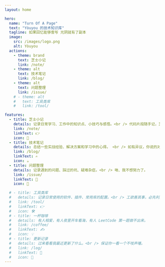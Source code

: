 ```yaml
---
layout: home

hero:
  name: "Turn Of A Page"
  text: "Yòuyou 的技术知识库"
  tagline: 如果回忆能够誊写 光阴就有了副本
  image:
    src: /images/logo.png
    alt: Yòuyou
  actions:
    - theme: brand
      text: 芝士小记
      link: /note/
    - theme: alt
      text: 技术笔记
      link: /blog/
    - theme: alt
      text: 问题整理
      link: /issue/
    # - theme: alt
    #   text: 工具类库
    #   link: /tool/

features:
  - title: 芝士小记
    details: 记录日常学习、工作中的知识点、小技巧与感悟。<br /> 代码片段随手记，芝士就是力量！
    link: /note/
    linkText: 👉
    icon: 🧀
  - title: 技术笔记
    details: 总结一些实战经验、解决方案和学习中的心得。 <br /> 如有异议，你说的对！<small>(你要你觉得)</small>
    link: /blog/
    linkText: ✍️
    icon: ☕️
  - title: 问题整理
    details: 记录遇到的问题、踩过的坑、疑难杂症。<br /> 唉、我不想努力了。
    link: /issue/
    linkText: 👀
    icon: 🐞

  # - title: 工具类库
  #   details: 记录日常使用的软件、插件、常用库的配置。<br /> 工欲善其事，必先利其器。
  #   link: /tool/
  #   linkText: 👉
  #   icon: 🛠️
  # - title: 一杯咖啡
  #   details: 有人相爱，有人夜里开车看海，有人 LeetCode 第一题做不出来。
  #   link: /coffee/
  #   linkText: ✍️
  #   icon: 💡
  # - title: 更新记录
  #   details: 过来看看我最近更新了什么。<br /> 保证你一看一个不吱声噻。
  #   link: /log/
  #   linkText: 👀
  #   icon: 🚀
---
```


<HomeComponent />
